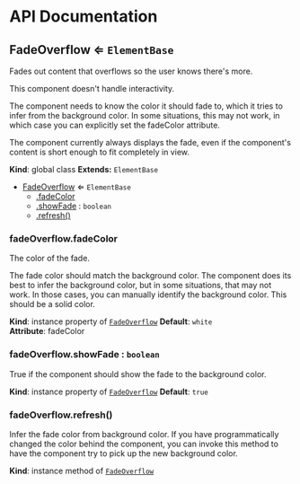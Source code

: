 # API Documentation
<a name="FadeOverflow"></a>
## FadeOverflow ⇐ <code>ElementBase</code>
Fades out content that overflows so the user knows there's more.

This component doesn't handle interactivity.

The component needs to know the color it should fade to, which it tries to
infer from the background color. In some situations, this may not work, in
which case you can explicitly set the fadeColor attribute.

The component currently always displays the fade, even if the component's
content is short enough to fit completely in view.

  **Kind**: global class
**Extends:** <code>ElementBase</code>  

* [FadeOverflow](#FadeOverflow) ⇐ <code>ElementBase</code>
    * [.fadeColor](#FadeOverflow+fadeColor)
    * [.showFade](#FadeOverflow+showFade) : <code>boolean</code>
    * [.refresh()](#FadeOverflow+refresh)

<a name="FadeOverflow+fadeColor"></a>
### fadeOverflow.fadeColor
The color of the fade.

The fade color should match the background color. The component does its
best to infer the background color, but in some situations, that may not
work. In those cases, you can manually identify the background color.
This should be a solid color.

  **Kind**: instance property of <code>[FadeOverflow](#FadeOverflow)</code>
**Default**: <code>white</code>  
**Attribute**: fadeColor  
<a name="FadeOverflow+showFade"></a>
### fadeOverflow.showFade : <code>boolean</code>
True if the component should show the fade to the background color.

  **Kind**: instance property of <code>[FadeOverflow](#FadeOverflow)</code>
**Default**: <code>true</code>  
<a name="FadeOverflow+refresh"></a>
### fadeOverflow.refresh()
Infer the fade color from background color. If you have programmatically
changed the color behind the component, you can invoke this method to have
the component try to pick up the new background color.

  **Kind**: instance method of <code>[FadeOverflow](#FadeOverflow)</code>
